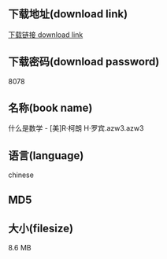 ## 下载地址(download link)
[下载链接 download link](https://tutu365.netlify.app/?s=%E4%BB%80%E4%B9%88%E6%98%AF%E6%95%B0%E5%AD%A6+-+%5B%E7%BE%8E%5DR%C2%B7%E6%9F%AF%E6%9C%97+H%C2%B7%E7%BD%97%E5%AE%BE.azw3)

## 下载密码(download password)
8078

## 名称(book name)
什么是数学 - [美]R·柯朗 H·罗宾.azw3.azw3

## 语言(language)
chinese

## MD5


## 大小(filesize)
8.6 MB
